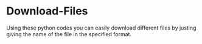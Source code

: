 # Download-Files
Using these python codes you can easily download different files by justing giving the name of the file in the specified format.
